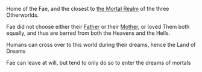 
Home of the Fae, and the closest to [the Mortal Realm](../The%20Mortal%20Realm.md) of the three Otherworlds.

Fae did not choose either their [Father](../Religion/Deities/The%20Father%20Above.md) or their [Mother](../Religion/Deities/The%20Mother%20Below.md), or loved Them both equally, and thus are barred from both the Heavens and the Hells.

Humans can cross over to this world during their dreams, hence the Land of Dreams

Fae can leave at will, but tend to only do so to enter the dreams of mortals
